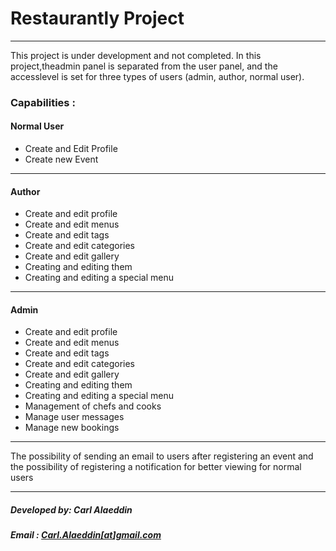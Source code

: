 #   Restaurantly Project
-----

This project is under development and not completed. In this project,theadmin panel is separated from the user panel, and the accesslevel is set for three types of users (admin, author, normal user).


### Capabilities :

#### Normal User
- Create and Edit Profile
- Create new Event
____
#### Author
-   Create and edit profile
-   Create and edit menus
-   Create and edit tags
-   Create and edit categories
-   Create and edit gallery
-   Creating and editing them
-   Creating and editing a special menu
___
#### Admin
-   Create and edit profile
-   Create and edit menus
-   Create and edit tags
-   Create and edit categories
-   Create and edit gallery
-   Creating and editing them
-   Creating and editing a special menu
-   Management of chefs and cooks
-   Manage user messages
-   Manage new bookings
___

The possibility of sending an email to users after registering an event and the possibility of registering a notification for better viewing for normal users


_____

##### Developed by: Carl Alaeddin
##### Email : <a href="mailto:carl.alaeddin@gmail.com">Carl.Alaeddin[at]gmail.com</a>
